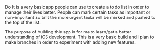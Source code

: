 Do It is a very basic app people can use to create a to do list in order to manage their lives better. People can mark certain tasks as important or non-important so taht the more urgent tasks will be marked and pushed to the top of the list.

The purpose of building this app is for me to learn/get a better understanding of iOS development. This is a very basic build and I plan to make branches in order to experiment with adding new features. 